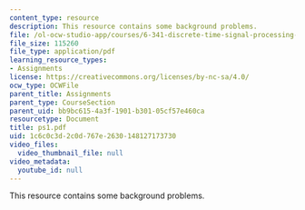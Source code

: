 ```yaml
---
content_type: resource
description: This resource contains some background problems.
file: /ol-ocw-studio-app/courses/6-341-discrete-time-signal-processing-fall-2005/1c6c0c3d2c0d767e2630148127173730_ps1.pdf
file_size: 115260
file_type: application/pdf
learning_resource_types:
- Assignments
license: https://creativecommons.org/licenses/by-nc-sa/4.0/
ocw_type: OCWFile
parent_title: Assignments
parent_type: CourseSection
parent_uid: bb9bc615-4a3f-1901-b301-05cf57e460ca
resourcetype: Document
title: ps1.pdf
uid: 1c6c0c3d-2c0d-767e-2630-148127173730
video_files:
  video_thumbnail_file: null
video_metadata:
  youtube_id: null
---
```

This resource contains some background problems.